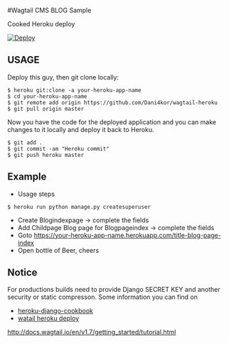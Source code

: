 #Wagtail CMS BLOG Sample 


Cooked Heroku deploy

[![Deploy](https://www.herokucdn.com/deploy/button.png)](https://heroku.com/deploy?template=https://github.com/dani4kor/wagtail-heroku)

## USAGE
Deploy this guy, then git clone locally:

```
$ heroku git:clone -a your-heroku-app-name
$ cd your-heroku-app-name
$ git remote add origin https://github.com/Dani4kor/wagtail-heroku
$ git pull origin master
```
Now you have the code for the deployed application and you can make changes to it locally and deploy it back to Heroku.

```
$ git add .
$ git commit -am "Heroku commit"
$ git push heroku master

```



Example
----------
- Usage steps

`$ heroku run python manage.py createsuperuser`

- Create Blogindexpage -> complete the fields
- Add Childpage Blog page for Blogpageindex -> complete the fields
- Goto https://your-heroku-app-name.herokuapp.com/title-blog-page-index
- Open bottle of Beer, cheers


Notice
----------

For productions builds need to provide Django SECRET KEY and another security or static compresson.
Some information you can find on 
* [heroku-django-cookbook](https://github.com/nigma/heroku-django-cookbook)
* [watail heroku deploy](https://wagtail.io/blog/deploying-wagtail-heroku)



http://docs.wagtail.io/en/v1.7/getting_started/tutorial.html








